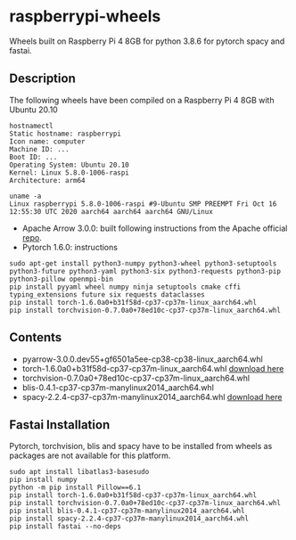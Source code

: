 # raspberrypi-wheels
Wheels built on Raspberry Pi 4 8GB for python 3.8.6 for pytorch spacy and fastai.

## Description <a name="description"></a>
The following wheels have been compiled on a Raspberry Pi 4 8GB with Ubuntu 20.10
```
hostnamectl
Static hostname: raspberrypi
Icon name: computer
Machine ID: ...
Boot ID: ...
Operating System: Ubuntu 20.10
Kernel: Linux 5.8.0-1006-raspi
Architecture: arm64

uname -a
Linux raspberrypi 5.8.0-1006-raspi #9-Ubuntu SMP PREEMPT Fri Oct 16 12:55:30 UTC 2020 aarch64 aarch64 aarch64 GNU/Linux
```
- Apache Arrow 3.0.0: built following instructions from the Apache official [repo](https://github.com/apache/arrow/blob/master/docs/source/developers/python.rst).
- Pytorch 1.6.0: instructions
```
sudo apt-get install python3-numpy python3-wheel python3-setuptools python3-future python3-yaml python3-six python3-requests python3-pip python3-pillow openmpi-bin
pip install pyyaml wheel numpy ninja setuptools cmake cffi typing_extensions future six requests dataclasses
pip install torch-1.6.0a0+b31f58d-cp37-cp37m-linux_aarch64.whl
pip install torchvision-0.7.0a0+78ed10c-cp37-cp37m-linux_aarch64.whl
```


## Contents <a name="contents"></a>
- pyarrow-3.0.0.dev55+gf6501a5ee-cp38-cp38-linux_aarch64.whl
- torch-1.6.0a0+b31f58d-cp37-cp37m-linux_aarch64.whl [download here](https://drive.google.com/file/d/1ooH36atI6PpuS4rWTR_3tm7Ul87sOveA/view?usp=sharing)
- torchvision-0.7.0a0+78ed10c-cp37-cp37m-linux_aarch64.whl
- blis-0.4.1-cp37-cp37m-manylinux2014_aarch64.whl 
- spacy-2.2.4-cp37-cp37m-manylinux2014_aarch64.whl [download here](https://drive.google.com/file/d/1uVHxQ8dqrKh80DCc3etJTjhlNiVzhdba/view?usp=sharing)

## Fastai Installation
Pytorch, torchvision, blis and spacy have to be installed from wheels as packages are not available for this platform.
```
sudo apt install libatlas3-basesudo 
pip install numpy
python -m pip install Pillow==6.1
pip install torch-1.6.0a0+b31f58d-cp37-cp37m-linux_aarch64.whl 
pip install torchvision-0.7.0a0+78ed10c-cp37-cp37m-linux_aarch64.whl
pip install blis-0.4.1-cp37-cp37m-manylinux2014_aarch64.whl 
pip install spacy-2.2.4-cp37-cp37m-manylinux2014_aarch64.whl
pip install fastai --no-deps

